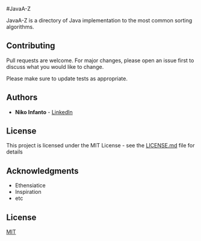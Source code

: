#JavaA-Z

JavaA-Z is a directory of Java implementation to the most common sorting algorithms.

## Contributing
Pull requests are welcome. For major changes, please open an issue first to discuss what you would like to change.

Please make sure to update tests as appropriate.

## Authors

* **Niko Infanto** - [LinkedIn](https://www.linkedin.com/in/niko-infanto/)

## License

This project is licensed under the MIT License - see the [LICENSE.md](LICENSE.md) file for details

## Acknowledgments

* Ethensiatice 
* Inspiration
* etc

## License
[MIT](https://choosealicense.com/licenses/mit/)
